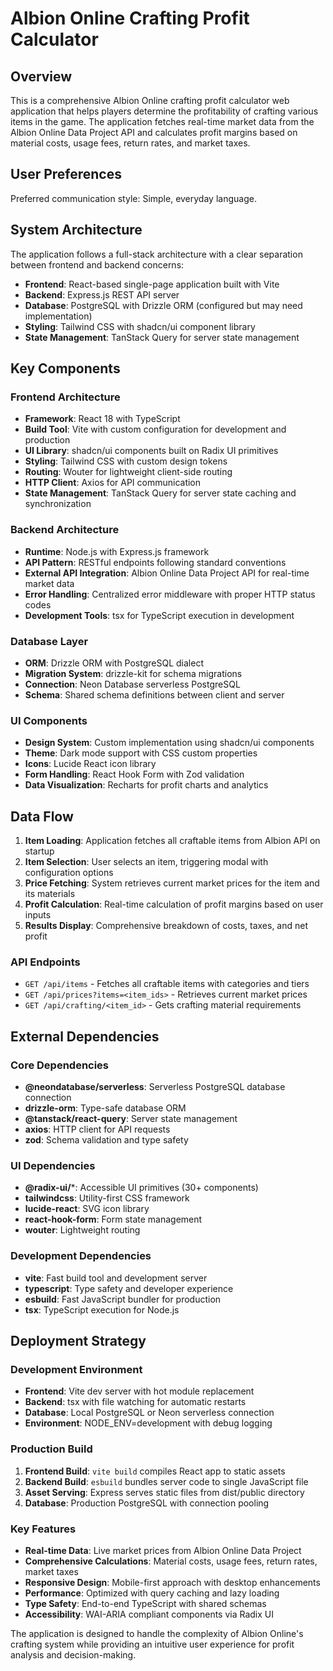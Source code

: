 # Albion Online Crafting Profit Calculator

## Overview

This is a comprehensive Albion Online crafting profit calculator web application that helps players determine the profitability of crafting various items in the game. The application fetches real-time market data from the Albion Online Data Project API and calculates profit margins based on material costs, usage fees, return rates, and market taxes.

## User Preferences

Preferred communication style: Simple, everyday language.

## System Architecture

The application follows a full-stack architecture with a clear separation between frontend and backend concerns:

- **Frontend**: React-based single-page application built with Vite
- **Backend**: Express.js REST API server
- **Database**: PostgreSQL with Drizzle ORM (configured but may need implementation)
- **Styling**: Tailwind CSS with shadcn/ui component library
- **State Management**: TanStack Query for server state management

## Key Components

### Frontend Architecture
- **Framework**: React 18 with TypeScript
- **Build Tool**: Vite with custom configuration for development and production
- **UI Library**: shadcn/ui components built on Radix UI primitives
- **Styling**: Tailwind CSS with custom design tokens
- **Routing**: Wouter for lightweight client-side routing
- **HTTP Client**: Axios for API communication
- **State Management**: TanStack Query for server state caching and synchronization

### Backend Architecture
- **Runtime**: Node.js with Express.js framework
- **API Pattern**: RESTful endpoints following standard conventions
- **External API Integration**: Albion Online Data Project API for real-time market data
- **Error Handling**: Centralized error middleware with proper HTTP status codes
- **Development Tools**: tsx for TypeScript execution in development

### Database Layer
- **ORM**: Drizzle ORM with PostgreSQL dialect
- **Migration System**: drizzle-kit for schema migrations
- **Connection**: Neon Database serverless PostgreSQL
- **Schema**: Shared schema definitions between client and server

### UI Components
- **Design System**: Custom implementation using shadcn/ui components
- **Theme**: Dark mode support with CSS custom properties
- **Icons**: Lucide React icon library
- **Form Handling**: React Hook Form with Zod validation
- **Data Visualization**: Recharts for profit charts and analytics

## Data Flow

1. **Item Loading**: Application fetches all craftable items from Albion API on startup
2. **Item Selection**: User selects an item, triggering modal with configuration options
3. **Price Fetching**: System retrieves current market prices for the item and its materials
4. **Profit Calculation**: Real-time calculation of profit margins based on user inputs
5. **Results Display**: Comprehensive breakdown of costs, taxes, and net profit

### API Endpoints
- `GET /api/items` - Fetches all craftable items with categories and tiers
- `GET /api/prices?items=<item_ids>` - Retrieves current market prices
- `GET /api/crafting/<item_id>` - Gets crafting material requirements

## External Dependencies

### Core Dependencies
- **@neondatabase/serverless**: Serverless PostgreSQL database connection
- **drizzle-orm**: Type-safe database ORM
- **@tanstack/react-query**: Server state management
- **axios**: HTTP client for API requests
- **zod**: Schema validation and type safety

### UI Dependencies
- **@radix-ui/***: Accessible UI primitives (30+ components)
- **tailwindcss**: Utility-first CSS framework
- **lucide-react**: SVG icon library
- **react-hook-form**: Form state management
- **wouter**: Lightweight routing

### Development Dependencies
- **vite**: Fast build tool and development server
- **typescript**: Type safety and developer experience
- **esbuild**: Fast JavaScript bundler for production
- **tsx**: TypeScript execution for Node.js

## Deployment Strategy

### Development Environment
- **Frontend**: Vite dev server with hot module replacement
- **Backend**: tsx with file watching for automatic restarts
- **Database**: Local PostgreSQL or Neon serverless connection
- **Environment**: NODE_ENV=development with debug logging

### Production Build
1. **Frontend Build**: `vite build` compiles React app to static assets
2. **Backend Build**: `esbuild` bundles server code to single JavaScript file
3. **Asset Serving**: Express serves static files from dist/public directory
4. **Database**: Production PostgreSQL with connection pooling

### Key Features
- **Real-time Data**: Live market prices from Albion Online Data Project
- **Comprehensive Calculations**: Material costs, usage fees, return rates, market taxes
- **Responsive Design**: Mobile-first approach with desktop enhancements
- **Performance**: Optimized with query caching and lazy loading
- **Type Safety**: End-to-end TypeScript with shared schemas
- **Accessibility**: WAI-ARIA compliant components via Radix UI

The application is designed to handle the complexity of Albion Online's crafting system while providing an intuitive user experience for profit analysis and decision-making.
